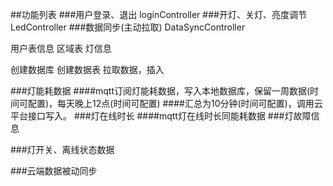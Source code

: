 ##功能列表
###用户登录、退出  loginController
###开灯、关灯、亮度调节 LedController
###数据同步(主动拉取)  DataSyncController 


用户表信息
区域表
灯信息

创建数据库
创建数据表
拉取数据，插入

###灯能耗数据
####mqtt订阅灯能耗数据，写入本地数据库，保留一周数据(时间可配置)，每天晚上12点(时间可配置)
####汇总为10分钟(时间可配置)，调用云平台接口写入。
###灯在线时长
####mqtt灯在线时长同能耗数据
###灯故障信息



###灯开关、离线状态数据


###云端数据被动同步
   



